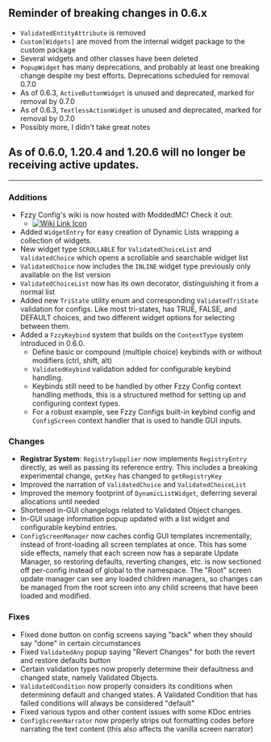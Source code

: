 ## Reminder of breaking changes in 0.6.x
* `ValidatedEntityAttribute` is removed
* `Custom[Widgets]` are moved from the internal widget package to the custom package
* Several widgets and other classes have been deleted
* `PopupWidget` has many deprecations, and probably at least one breaking change despite my best efforts. Deprecations scheduled for removal 0.7.0
* As of 0.6.3, `ActiveButtonWidget` is unused and deprecated, marked for removal by 0.7.0
* As of 0.6.3, `TextlessActionWidget` is unused and deprecated, marked for removal by 0.7.0
* Possibly more, I didn't take great notes

## As of 0.6.0, 1.20.4 and 1.20.6 will no longer be receiving active updates.

-------------------------------------

### Additions
* Fzzy Config's wiki is now hosted with ModdedMC! Check it out:
  * [![Wiki Link Icon](https://i.imgur.com/Ber97Pl.png)](https://moddedmc.wiki/en/project/fzzy-config/docs)
* Added `WidgetEntry` for easy creation of Dynamic Lists wrapping a collection of widgets.
* New widget type `SCROLLABLE` for `ValidatedChoiceList` and `ValidatedChoice` which opens a scrollable and searchable widget list
* `ValidatedChoice` now includes the `INLINE` widget type previously only available on the list version
* `ValidatedChoiceList` now has its own decorator, distinguishing it from a normal list 
* Added new `TriState` utility enum and corresponding `ValidatedTriState` validation for configs. Like most tri-states, has TRUE, FALSE, and DEFAULT choices, and two different widget options for selecting between them.
* Added a `FzzyKeybind` system that builds on the `ContextType` system introduced in 0.6.0.
  * Define basic or compound (multiple choice) keybinds with or without modifiers (ctrl, shift, alt)
  * `ValidatedKeybind` validation added for configurable keybind handling.
  * Keybinds still need to be handled by other Fzzy Config context handling methods, this is a structured method for setting up and configuring context types.
  * For a robust example, see Fzzy Configs built-in keybind config and `ConfigScreen` context handler that is used to handle GUI inputs.

### Changes
* __Registrar System__: `RegistrySupplier` now implements `RegistryEntry` directly, as well as passing its reference entry. This includes a breaking experimental change, `getKey` has changed to `getRegistryKey`
* Improved the narration of `ValidatedChoice` and `ValidatedChoiceList`
* Improved the memory footprint of `DynamicListWidget`, deferring several allocations until needed
* Shortened in-GUI changelogs related to Validated Object changes.
* In-GUI usage information popup updated with a list widget and configurable keybind entries.
* `ConfigScreenManager` now caches config GUI templates incrementally, instead of front-loading all screen templates at once. This has some side effects, namely that each screen now has a separate Update Manager, so restoring defaults, reverting changes, etc. is now sectioned off per-config instead of global to the namespace. The "Root" screen update manager can see any loaded children managers, so changes can be managed from the root screen into any child screens that have been loaded and modified.


### Fixes
* Fixed done button on config screens saying "back" when they should say "done" in certain circumstances
* Fixed `ValidatedAny` popup saying "Revert Changes" for both the revert and restore defaults button
* Certain validation types now properly determine their defaultness and changed state, namely Validated Objects.
* `ValidatedCondition` now properly considers its conditions when determining default and changed states. A Validated Condition that has failed conditions will always be considered "default"
* Fixed various typos and other content issues with some KDoc entries
* `ConfigScreenNarrator` now properly strips out formatting codes before narrating the text content (this also affects the vanilla screen narrator)
